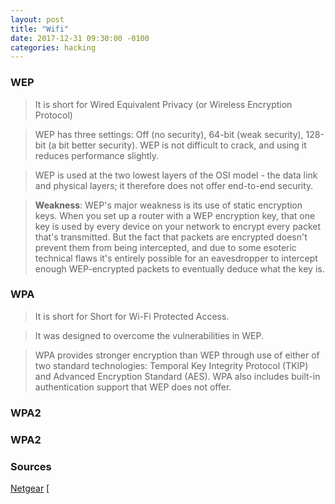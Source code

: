 ```yaml
---
layout: post
title: "Wifi"
date: 2017-12-31 09:30:00 -0100
categories: hacking
---
```

### WEP
> It is short for Wired Equivalent Privacy (or Wireless Encryption Protocol)

> WEP has three settings: Off (no security), 64-bit (weak security), 128-bit (a bit better security). WEP is not difficult to crack, and using it reduces performance slightly.

> WEP is used at the two lowest layers of the OSI model - the data link and physical layers; it therefore does not offer end-to-end security.

> **Weakness**: WEP's major weakness is its use of static encryption keys. When you set up a router with a WEP encryption key, that one key is used by every device on your network to encrypt every packet that's transmitted. But the fact that packets are encrypted doesn't prevent them from being intercepted, and due to some esoteric technical flaws it's entirely possible for an eavesdropper to intercept enough WEP-encrypted packets to eventually deduce what the key is.

### WPA
> It is short for Short for Wi-Fi Protected Access.

> It was designed to overcome the vulnerabilities in WEP.

> WPA provides stronger encryption than WEP through use of either of two standard technologies: Temporal Key Integrity Protocol (TKIP) and Advanced Encryption Standard (AES). WPA also includes built-in authentication support that WEP does not offer.
### WPA2

### WPA2
> 
### Sources
[Netgear](https://kb.netgear.com/1141/What-is-WEP-wireless-encryption)
[
